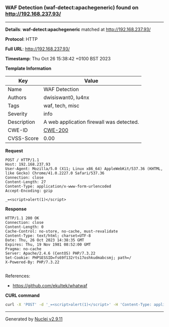 ### WAF Detection (waf-detect:apachegeneric) found on http://192.168.237.93/

----
**Details**: **waf-detect:apachegeneric** matched at http://192.168.237.93/

**Protocol**: HTTP

**Full URL**: http://192.168.237.93/

**Timestamp**: Thu Oct 26 15:38:42 +0100 BST 2023

**Template Information**

| Key | Value |
| --- | --- |
| Name | WAF Detection |
| Authors | dwisiswant0, lu4nx |
| Tags | waf, tech, misc |
| Severity | info |
| Description | A web application firewall was detected. |
| CWE-ID | [CWE-200](https://cwe.mitre.org/data/definitions/200.html) |
| CVSS-Score | 0.00 |

**Request**
```http
POST / HTTP/1.1
Host: 192.168.237.93
User-Agent: Mozilla/5.0 (X11; Linux x86_64) AppleWebKit/537.36 (KHTML, like Gecko) Chrome/41.0.2227.0 Safari/537.36
Connection: close
Content-Length: 27
Content-Type: application/x-www-form-urlencoded
Accept-Encoding: gzip

_=<script>alert(1)</script>
```

**Response**
```http
HTTP/1.1 200 OK
Connection: close
Content-Length: 0
Cache-Control: no-store, no-cache, must-revalidate
Content-Type: text/html; charset=UTF-8
Date: Thu, 26 Oct 2023 14:38:35 GMT
Expires: Thu, 19 Nov 1981 08:52:00 GMT
Pragma: no-cache
Server: Apache/2.4.6 (CentOS) PHP/7.3.22
Set-Cookie: PHPSESSID=fs69f132rts17oshkudmabcsmj; path=/
X-Powered-By: PHP/7.3.22


```

References: 
- https://github.com/ekultek/whatwaf

**CURL command**
```sh
curl -X 'POST' -d '_=<script>alert(1)</script>' -H 'Content-Type: application/x-www-form-urlencoded' -H 'Host: 192.168.237.93' -H 'User-Agent: Mozilla/5.0 (X11; Linux x86_64) AppleWebKit/537.36 (KHTML, like Gecko) Chrome/41.0.2227.0 Safari/537.36' 'http://192.168.237.93/'
```

----

Generated by [Nuclei v2.9.11](https://github.com/projectdiscovery/nuclei)